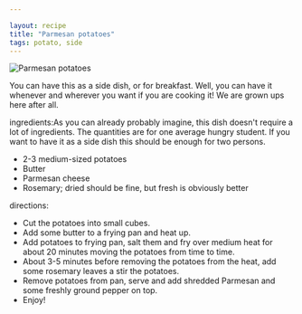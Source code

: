 ```yaml
---

layout: recipe
title: "Parmesan potatoes"
tags: potato, side
---
```


![Parmesan potatoes](/recipes/pix/parmesan-potatoes.webp)

You can have this as a side dish, or for breakfast. Well, you can have it
whenever and wherever you want if you are cooking it! We are grown ups here
after all.

ingredients:As you can already probably imagine, this dish doesn't require a lot of
ingredients. The quantities are for one average hungry student. If you want to
have it as a side dish this should be enough for two persons.

- 2-3 medium-sized potatoes
- Butter
- Parmesan cheese
- Rosemary; dried should be fine, but fresh is obviously better

directions:
- Cut the potatoes into small cubes.
- Add some butter to a frying pan and heat up.
- Add potatoes to frying pan, salt them and fry over medium heat for about 20 minutes moving the potatoes from time to time.
- About 3-5 minutes before removing the potatoes from the heat, add some rosemary leaves a stir the potatoes.
- Remove potatoes from pan, serve and add shredded Parmesan and some freshly ground pepper on top.
- Enjoy!
